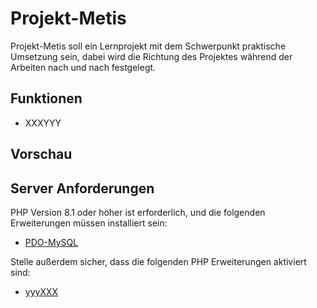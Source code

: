 # Projekt-Metis
Projekt-Metis soll ein Lernprojekt mit dem Schwerpunkt praktische Umsetzung sein, dabei wird die Richtung des Projektes während der Arbeiten nach und nach festgelegt.

## Funktionen

-   XXXYYY

## Vorschau


## Server Anforderungen

PHP Version 8.1 oder höher ist erforderlich, und die folgenden Erweiterungen müssen installiert sein:

- [PDO-MySQL](https://www.php.net/manual/en/ref.pdo-mysql.php)

Stelle außerdem sicher, dass die folgenden PHP Erweiterungen aktiviert sind:

- [yyyXXX](----)
